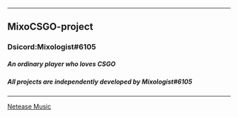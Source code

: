 ***
## MixoCSGO-project
### Dsicord:Mixologist#6105
##### An ordinary player who loves CSGO
##### All projects are independently developed by Mixologist#6105
***
<a href="https://music.163.com/#/user/home?id=611297376" target="_blank">Netease Music</a>
